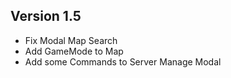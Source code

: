 ## Version 1.5
- Fix Modal Map Search
- Add GameMode to Map
- Add some Commands to Server Manage Modal